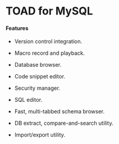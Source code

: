 
# TOAD for MySQL

#### Features


* Version control integration.


* Macro record and playback.


* Database browser.


* Code snippet editor.


* Security manager.


* SQL editor.


* Fast, multi-tabbed schema browser.


* DB extract, compare-and-search utility.


* Import/export utility.


